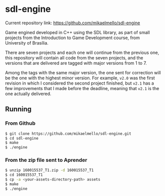 # sdl-engine

Current repository link: https://github.com/mikaelmello/sdl-engine

Game engined developed in C++ using the SDL library, as part of small projects from the Introduction to Game Development course, from University of Brasília.

There are seven projects and each one will continue from the previous one, this repository will contain all code from the seven projects, and the versions that are delivered are tagged with major versions from 1 to 7.

Among the tags with the same major version, the one sent for correction will be the one with the highest minor version. For example, `v2.0` was the first revision in which I considered the second project finished, but `v2.1` has a few improvements that I made before the deadline, meaning that `v2.1` is the one actually delivered.

## Running

### From Github

```bash
$ git clone https://github.com/mikaelmello/sdl-engine.git
$ cd sdl-engine
$ make
$ ./engine
```

### From the zip file sent to Aprender

```bash
$ unzip 160015537_T1.zip -d 160015537_T1
$ cd 160015537_T1
$ cp -a <your-assets-directory-path> assets
$ make
$ ./engine
```

